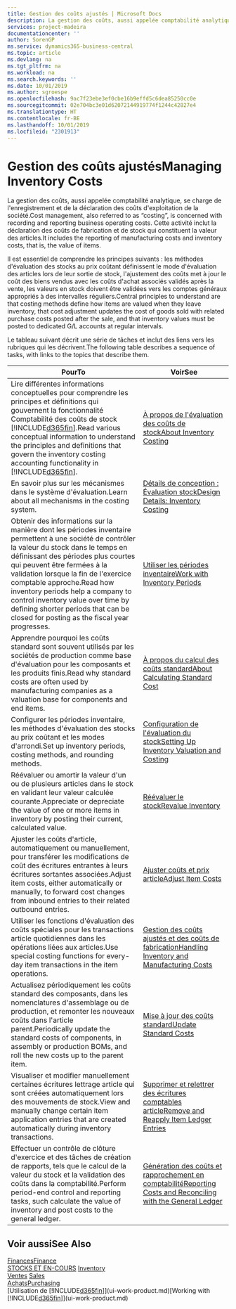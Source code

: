 ```yaml
---
title: Gestion des coûts ajustés | Microsoft Docs
description: La gestion des coûts, aussi appelée comptabilité analytique, se charge de l'enregistrement et de la déclaration des coûts d'exploitation de la société. Cette activité inclut la déclaration des coûts de fabrication et de stock qui constituent la valeur des articles.
services: project-madeira
documentationcenter: ''
author: SorenGP
ms.service: dynamics365-business-central
ms.topic: article
ms.devlang: na
ms.tgt_pltfrm: na
ms.workload: na
ms.search.keywords: ''
ms.date: 10/01/2019
ms.author: sgroespe
ms.openlocfilehash: 9ac7f23ebe3ef0cbe16b9effd5c6dea85250cc0e
ms.sourcegitcommit: 02e704bc3e01d62072144919774f1244c42827e4
ms.translationtype: HT
ms.contentlocale: fr-BE
ms.lasthandoff: 10/01/2019
ms.locfileid: "2301913"
---
```

# <a name="managing-inventory-costs"></a><span data-ttu-id="96604-104">Gestion des coûts ajustés</span><span class="sxs-lookup"><span data-stu-id="96604-104">Managing Inventory Costs</span></span>
<span data-ttu-id="96604-105">La gestion des coûts, aussi appelée comptabilité analytique, se charge de l'enregistrement et de la déclaration des coûts d'exploitation de la société.</span><span class="sxs-lookup"><span data-stu-id="96604-105">Cost management, also referred to as “costing”, is concerned with recording and reporting business operating costs.</span></span> <span data-ttu-id="96604-106">Cette activité inclut la déclaration des coûts de fabrication et de stock qui constituent la valeur des articles.</span><span class="sxs-lookup"><span data-stu-id="96604-106">It includes the reporting of manufacturing costs and inventory costs, that is, the value of items.</span></span>   

<span data-ttu-id="96604-107">Il est essentiel de comprendre les principes suivants : les méthodes d'évaluation des stocks au prix coûtant définissent le mode d'évaluation des articles lors de leur sortie de stock, l'ajustement des coûts met à jour le coût des biens vendus avec les coûts d'achat associés validés après la vente, les valeurs en stock doivent être validées vers les comptes généraux appropriés à des intervalles réguliers.</span><span class="sxs-lookup"><span data-stu-id="96604-107">Central principles to understand are that costing methods define how items are valued when they leave inventory, that cost adjustment updates the cost of goods sold with related purchase costs posted after the sale, and that inventory values must be posted to dedicated G/L accounts at regular intervals.</span></span>

<span data-ttu-id="96604-108">Le tableau suivant décrit une série de tâches et inclut des liens vers les rubriques qui les décrivent.</span><span class="sxs-lookup"><span data-stu-id="96604-108">The following table describes a sequence of tasks, with links to the topics that describe them.</span></span>

|<span data-ttu-id="96604-109">**Pour**</span><span class="sxs-lookup"><span data-stu-id="96604-109">**To**</span></span>|<span data-ttu-id="96604-110">**Voir**</span><span class="sxs-lookup"><span data-stu-id="96604-110">**See**</span></span>|  
|------------|-------------|  
|<span data-ttu-id="96604-111">Lire différentes informations conceptuelles pour comprendre les principes et définitions qui gouvernent la fonctionnalité Comptabilité des coûts de stock [!INCLUDE[d365fin](includes/d365fin_md.md)].</span><span class="sxs-lookup"><span data-stu-id="96604-111">Read various conceptual information to understand the principles and definitions that govern the inventory costing accounting functionality in [!INCLUDE[d365fin](includes/d365fin_md.md)].</span></span>|[<span data-ttu-id="96604-112">À propos de l'évaluation des coûts de stock</span><span class="sxs-lookup"><span data-stu-id="96604-112">About Inventory Costing</span></span>](finance-learn-about-costing.md)|  
|<span data-ttu-id="96604-113">En savoir plus sur les mécanismes dans le système d'évaluation.</span><span class="sxs-lookup"><span data-stu-id="96604-113">Learn about all mechanisms in the costing system.</span></span>|[<span data-ttu-id="96604-114">Détails de conception : Évaluation stock</span><span class="sxs-lookup"><span data-stu-id="96604-114">Design Details: Inventory Costing</span></span>](design-details-inventory-costing.md)|
|<span data-ttu-id="96604-115">Obtenir des informations sur la manière dont les périodes inventaire permettent à une société de contrôler la valeur du stock dans le temps en définissant des périodes plus courtes qui peuvent être fermées à la validation lorsque la fin de l'exercice comptable approche.</span><span class="sxs-lookup"><span data-stu-id="96604-115">Read how inventory periods help a company to control inventory value over time by defining shorter periods that can be closed for posting as the fiscal year progresses.</span></span>|[<span data-ttu-id="96604-116">Utiliser les périodes inventaire</span><span class="sxs-lookup"><span data-stu-id="96604-116">Work with Inventory Periods</span></span>](finance-how-to-work-with-inventory-periods.md)|
|<span data-ttu-id="96604-117">Apprendre pourquoi les coûts standard sont souvent utilisés par les sociétés de production comme base d'évaluation pour les composants et les produits finis.</span><span class="sxs-lookup"><span data-stu-id="96604-117">Read why standard costs are often used by manufacturing companies as a valuation base for components and end items.</span></span>|[<span data-ttu-id="96604-118">À propos du calcul des coûts standard</span><span class="sxs-lookup"><span data-stu-id="96604-118">About Calculating Standard Cost</span></span>](finance-about-calculating-standard-cost.md)|
|<span data-ttu-id="96604-119">Configurer les périodes inventaire, les méthodes d'évaluation des stocks au prix coûtant et les modes d'arrondi.</span><span class="sxs-lookup"><span data-stu-id="96604-119">Set up inventory periods, costing methods, and rounding methods.</span></span>|[<span data-ttu-id="96604-120">Configuration de l'évaluation du stock</span><span class="sxs-lookup"><span data-stu-id="96604-120">Setting Up Inventory Valuation and Costing</span></span>](finance-set-up-inventory-valuation-and-costing.md)|
|<span data-ttu-id="96604-121">Réévaluer ou amortir la valeur d'un ou de plusieurs articles dans le stock en validant leur valeur calculée courante.</span><span class="sxs-lookup"><span data-stu-id="96604-121">Appreciate or depreciate the value of one or more items in inventory by posting their current, calculated value.</span></span>|[<span data-ttu-id="96604-122">Réévaluer le stock</span><span class="sxs-lookup"><span data-stu-id="96604-122">Revalue Inventory</span></span>](inventory-how-revalue-inventory.md)|
|<span data-ttu-id="96604-123">Ajuster les coûts d'article, automatiquement ou manuellement, pour transférer les modifications de coût des écritures entrantes à leurs écritures sortantes associées.</span><span class="sxs-lookup"><span data-stu-id="96604-123">Adjust item costs, either automatically or manually, to forward cost changes from inbound entries to their related outbound entries.</span></span>|[<span data-ttu-id="96604-124">Ajuster coûts et prix article</span><span class="sxs-lookup"><span data-stu-id="96604-124">Adjust Item Costs</span></span>](inventory-how-adjust-item-costs.md)|
|<span data-ttu-id="96604-125">Utiliser les fonctions d'évaluation des coûts spéciales pour les transactions article quotidiennes dans les opérations liées aux articles.</span><span class="sxs-lookup"><span data-stu-id="96604-125">Use special costing functions for every-day item transactions in the item operations.</span></span>|[<span data-ttu-id="96604-126">Gestion des coûts ajustés et des coûts de fabrication</span><span class="sxs-lookup"><span data-stu-id="96604-126">Handling Inventory and Manufacturing Costs</span></span>](finance-handle-inventory-and-manufacturing-costs.md)|  
|<span data-ttu-id="96604-127">Actualisez périodiquement les coûts standard des composants, dans les nomenclatures d'assemblage ou de production, et remonter les nouveaux coûts dans l'article parent.</span><span class="sxs-lookup"><span data-stu-id="96604-127">Periodically update the standard costs of components, in assembly or production BOMs, and roll the new costs up to the parent item.</span></span>|[<span data-ttu-id="96604-128">Mise à jour des coûts standard</span><span class="sxs-lookup"><span data-stu-id="96604-128">Update Standard Costs</span></span>](finance-how-to-update-standard-costs.md)|
|<span data-ttu-id="96604-129">Visualiser et modifier manuellement certaines écritures lettrage article qui sont créées automatiquement lors des mouvements de stock.</span><span class="sxs-lookup"><span data-stu-id="96604-129">View and manually change certain item application entries that are created automatically during inventory transactions.</span></span>|[<span data-ttu-id="96604-130">Supprimer et relettrer des écritures comptables article</span><span class="sxs-lookup"><span data-stu-id="96604-130">Remove and Reapply Item Ledger Entries</span></span>](finance-how-to-remove-and-reapply-item-entries.md)|
|<span data-ttu-id="96604-131">Effectuer un contrôle de clôture d'exercice et des tâches de création de rapports, tels que le calcul de la valeur du stock et la validation des coûts dans la comptabilité.</span><span class="sxs-lookup"><span data-stu-id="96604-131">Perform period-end control and reporting tasks, such calculate the value of inventory and post costs to the general ledger.</span></span>|[<span data-ttu-id="96604-132">Génération des coûts et rapprochement en comptabilité</span><span class="sxs-lookup"><span data-stu-id="96604-132">Reporting Costs and Reconciling with the General Ledger</span></span>](finance-report-costs-and-reconcile-with-the-general-ledger.md)|

## <a name="see-also"></a><span data-ttu-id="96604-133">Voir aussi</span><span class="sxs-lookup"><span data-stu-id="96604-133">See Also</span></span>  
 [<span data-ttu-id="96604-134">Finances</span><span class="sxs-lookup"><span data-stu-id="96604-134">Finance</span></span>](finance.md)  
 <span data-ttu-id="96604-135">[STOCKS ET EN-COURS](inventory-manage-inventory.md) </span><span class="sxs-lookup"><span data-stu-id="96604-135">[Inventory](inventory-manage-inventory.md) </span></span>  
 <span data-ttu-id="96604-136">[Ventes](sales-manage-sales.md) </span><span class="sxs-lookup"><span data-stu-id="96604-136">[Sales](sales-manage-sales.md) </span></span>  
 [<span data-ttu-id="96604-137">Achats</span><span class="sxs-lookup"><span data-stu-id="96604-137">Purchasing</span></span>](purchasing-manage-purchasing.md)  
 <span data-ttu-id="96604-138">[Utilisation de [!INCLUDE[d365fin](includes/d365fin_md.md)]](ui-work-product.md)</span><span class="sxs-lookup"><span data-stu-id="96604-138">[Working with [!INCLUDE[d365fin](includes/d365fin_md.md)]](ui-work-product.md)</span></span>
